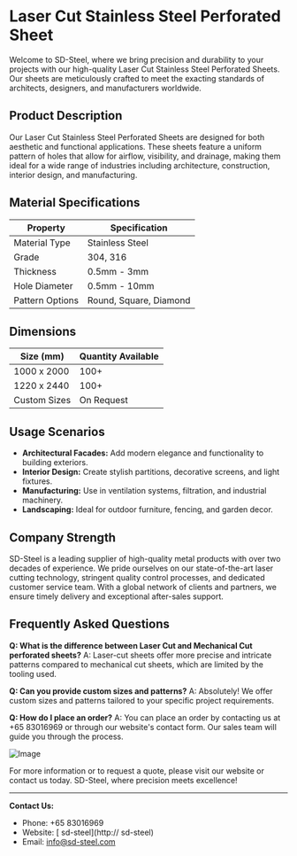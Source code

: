 # Laser Cut Stainless Steel Perforated Sheet

Welcome to SD-Steel, where we bring precision and durability to your projects with our high-quality Laser Cut Stainless Steel Perforated Sheets. Our sheets are meticulously crafted to meet the exacting standards of architects, designers, and manufacturers worldwide.

## Product Description

Our Laser Cut Stainless Steel Perforated Sheets are designed for both aesthetic and functional applications. These sheets feature a uniform pattern of holes that allow for airflow, visibility, and drainage, making them ideal for a wide range of industries including architecture, construction, interior design, and manufacturing.

## Material Specifications

| Property          | Specification           |
|-------------------|-------------------------|
| Material Type     | Stainless Steel         |
| Grade             | 304, 316                |
| Thickness         | 0.5mm - 3mm             |
| Hole Diameter     | 0.5mm - 10mm            |
| Pattern Options   | Round, Square, Diamond |

## Dimensions

| Size (mm)         | Quantity Available      |
|-------------------|-------------------------|
| 1000 x 2000       | 100+                    |
| 1220 x 2440       | 100+                    |
| Custom Sizes      | On Request              |

## Usage Scenarios

- **Architectural Facades:** Add modern elegance and functionality to building exteriors.
- **Interior Design:** Create stylish partitions, decorative screens, and light fixtures.
- **Manufacturing:** Use in ventilation systems, filtration, and industrial machinery.
- **Landscaping:** Ideal for outdoor furniture, fencing, and garden decor.

## Company Strength

SD-Steel is a leading supplier of high-quality metal products with over two decades of experience. We pride ourselves on our state-of-the-art laser cutting technology, stringent quality control processes, and dedicated customer service team. With a global network of clients and partners, we ensure timely delivery and exceptional after-sales support.

## Frequently Asked Questions

**Q: What is the difference between Laser Cut and Mechanical Cut perforated sheets?**
A: Laser-cut sheets offer more precise and intricate patterns compared to mechanical cut sheets, which are limited by the tooling used.

**Q: Can you provide custom sizes and patterns?**
A: Absolutely! We offer custom sizes and patterns tailored to your specific project requirements.

**Q: How do I place an order?**
A: You can place an order by contacting us at +65 83016969 or through our website's contact form. Our sales team will guide you through the process.

![Image](https://github.com/user-attachments/assets/2567258e-e124-4816-932d-1809bd27ef0b)

For more information or to request a quote, please visit our website or contact us today. SD-Steel, where precision meets excellence!

---

**Contact Us:**
- Phone: +65 83016969
- Website: [ sd-steel](http:// sd-steel)
- Email: info@sd-steel.com